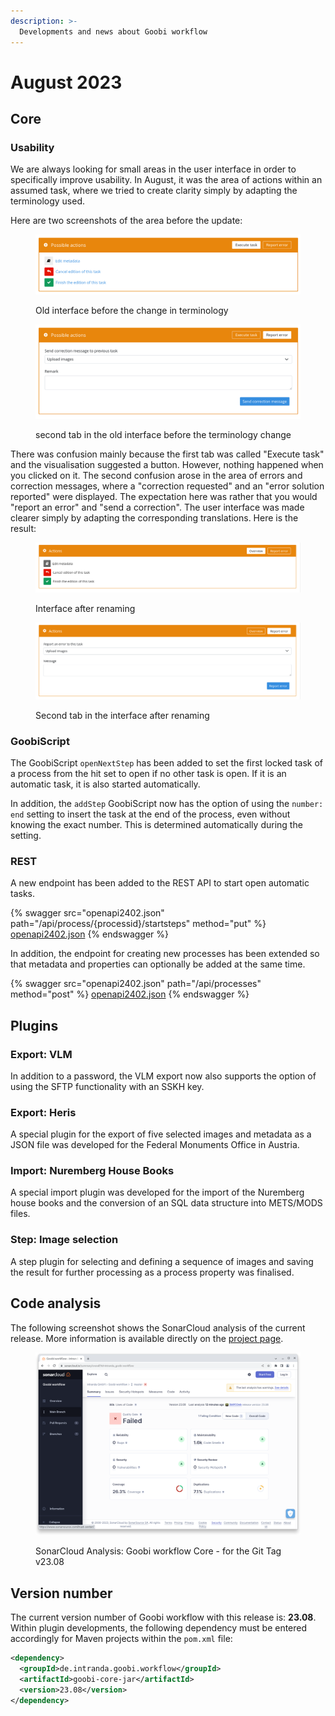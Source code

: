 ```yaml
---
description: >-
  Developments and news about Goobi workflow
---
```


# August 2023

## Core

### Usability

We are always looking for small areas in the user interface in order to specifically improve usability. In August, it was the area of actions within an assumed task, where we tried to create clarity simply by adapting the terminology used.

Here are two screenshots of the area before the update:

<figure><img src="23.08_EN_actions-1-old.png" alt=""><figcaption><p>Old interface before the change in terminology</p></figcaption></figure>

<figure><img src="23.08_EN_actions-2-old.png" alt=""><figcaption><p>second tab in the old interface before the terminology change</p></figcaption></figure>

There was confusion mainly because the first tab was called "Execute task" and the visualisation suggested a button. However, nothing happened when you clicked on it. The second confusion arose in the area of errors and correction messages, where a "correction requested" and an "error solution reported" were displayed. The expectation here was rather that you would "report an error" and "send a correction". The user interface was made clearer simply by adapting the corresponding translations. Here is the result:

<figure><img src="23.08_EN_actions-3-new.png" alt=""><figcaption><p>Interface after renaming</p></figcaption></figure>

<figure><img src="23.08_EN_actions-4-new.png" alt=""><figcaption><p>Second tab in the interface after renaming</p></figcaption></figure>

### GoobiScript

The GoobiScript `openNextStep` has been added to set the first locked task of a process from the hit set to open if no other task is open. If it is an automatic task, it is also started automatically.

In addition, the `addStep` GoobiScript now has the option of using the `number: end` setting to insert the task at the end of the process, even without knowing the exact number. This is determined automatically during the setting.

### REST

A new endpoint has been added to the REST API to start open automatic tasks.



{% swagger src="openapi2402.json" path="/api/process/{processid}/startsteps" method="put" %}
[openapi2402.json](openapi2402.json)
{% endswagger %}

In addition, the endpoint for creating new processes has been extended so that metadata and properties can optionally be added at the same time.

{% swagger src="openapi2402.json" path="/api/processes" method="post" %}
[openapi2402.json](openapi2402.json)
{% endswagger %}

## Plugins

### Export: VLM

In addition to a password, the VLM export now also supports the option of using the SFTP functionality with an SSKH key.

### Export: Heris

A special plugin for the export of five selected images and metadata as a JSON file was developed for the Federal Monuments Office in Austria.

### Import: Nuremberg House Books

A special import plugin was developed for the import of the Nuremberg house books and the conversion of an SQL data structure into METS/MODS files.

### Step: Image selection

A step plugin for selecting and defining a sequence of images and saving the result for further processing as a process property was finalised.

## Code analysis

The following screenshot shows the SonarCloud analysis of the current release. More information is available directly on the [project page](https://sonarcloud.io/organizations/intranda/projects).

<figure><img src="23.08_sonar-workflow.png" alt=""><figcaption><p>SonarCloud Analysis: Goobi workflow Core - for the Git Tag v23.08</p></figcaption></figure>

## Version number

The current version number of Goobi workflow with this release is: **23.08**. Within plugin developments, the following dependency must be entered accordingly for Maven projects within the `pom.xml` file:

```xml
<dependency>
  <groupId>de.intranda.goobi.workflow</groupId>
  <artifactId>goobi-core-jar</artifactId>
  <version>23.08</version>
</dependency>
```